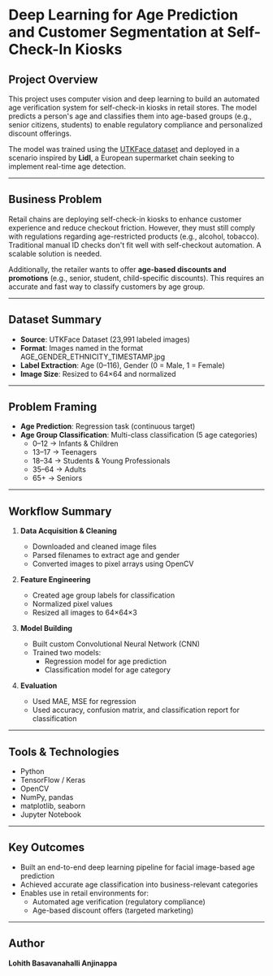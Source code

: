 # Deep Learning for Age Prediction and Customer Segmentation at Self-Check-In Kiosks

## Project Overview

This project uses computer vision and deep learning to build an automated age verification system for self-check-in kiosks in retail stores. The model predicts a person's age and classifies them into age-based groups (e.g., senior citizens, students) to enable regulatory compliance and personalized discount offerings.

The model was trained using the [UTKFace dataset](https://susanqq.github.io/UTKFace/) and deployed in a scenario inspired by **Lidl**, a European supermarket chain seeking to implement real-time age detection.

---

## Business Problem

Retail chains are deploying self-check-in kiosks to enhance customer experience and reduce checkout friction. However, they must still comply with regulations regarding age-restricted products (e.g., alcohol, tobacco).  
Traditional manual ID checks don't fit well with self-checkout automation. A scalable solution is needed.

Additionally, the retailer wants to offer **age-based discounts and promotions** (e.g., senior, student, child-specific discounts). This requires an accurate and fast way to classify customers by age group.

---

## Dataset Summary

- **Source**: UTKFace Dataset (23,991 labeled images)
- **Format**: Images named in the format AGE_GENDER_ETHNICITY_TIMESTAMP.jpg
- **Label Extraction**: Age (0–116), Gender (0 = Male, 1 = Female)
- **Image Size**: Resized to 64×64 and normalized

---

## Problem Framing

- **Age Prediction**: Regression task (continuous target)
- **Age Group Classification**: Multi-class classification (5 age categories)
  - 0–12 → Infants & Children
  - 13–17 → Teenagers
  - 18–34 → Students & Young Professionals
  - 35–64 → Adults
  - 65+ → Seniors

---

## Workflow Summary

1. **Data Acquisition & Cleaning**
   - Downloaded and cleaned image files
   - Parsed filenames to extract age and gender
   - Converted images to pixel arrays using OpenCV

2. **Feature Engineering**
   - Created age group labels for classification
   - Normalized pixel values
   - Resized all images to 64×64×3

3. **Model Building**
   - Built custom Convolutional Neural Network (CNN)
   - Trained two models:
     - Regression model for age prediction
     - Classification model for age category

4. **Evaluation**
   - Used MAE, MSE for regression
   - Used accuracy, confusion matrix, and classification report for classification

---

## Tools & Technologies

- Python
- TensorFlow / Keras
- OpenCV
- NumPy, pandas
- matplotlib, seaborn
- Jupyter Notebook

---

## Key Outcomes

- Built an end-to-end deep learning pipeline for facial image-based age prediction
- Achieved accurate age classification into business-relevant categories
- Enables use in retail environments for:
  - Automated age verification (regulatory compliance)
  - Age-based discount offers (targeted marketing)

---

## Author

**Lohith Basavanahalli Anjinappa**  

